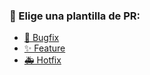 ### 📌 Elige una plantilla de PR:

- [🐞 Bugfix](./PULL_REQUEST_TEMPLATE/bugfix.md)
- [✨ Feature](./PULL_REQUEST_TEMPLATE/feature.md)
- [🚑 Hotfix](./PULL_REQUEST_TEMPLATE/hotfix.md)
